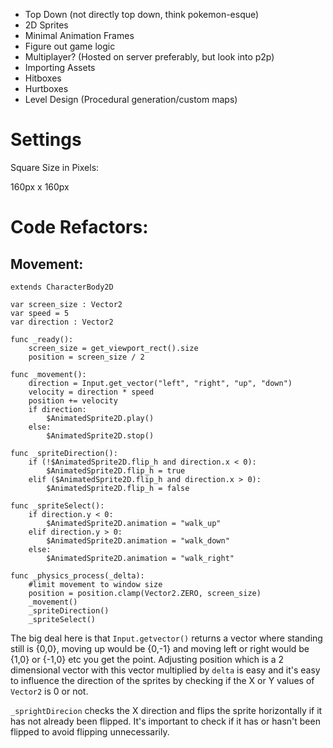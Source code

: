 - Top Down (not directly top down, think pokemon-esque)
- 2D Sprites
- Minimal Animation Frames
- Figure out game logic
- Multiplayer? (Hosted on server preferably, but look into p2p)
- Importing Assets
- Hitboxes
- Hurtboxes
- Level Design (Procedural generation/custom maps)


# Settings

Square Size in Pixels:

160px x 160px

# Code Refactors:

## Movement:

```gdscript
extends CharacterBody2D

var screen_size : Vector2
var speed = 5
var direction : Vector2

func _ready():
	screen_size = get_viewport_rect().size
	position = screen_size / 2

func _movement():
	direction = Input.get_vector("left", "right", "up", "down")
	velocity = direction * speed
	position += velocity
	if direction:
		$AnimatedSprite2D.play()
	else:
		$AnimatedSprite2D.stop()

func _spriteDirection():
	if (!$AnimatedSprite2D.flip_h and direction.x < 0):
		$AnimatedSprite2D.flip_h = true
	elif ($AnimatedSprite2D.flip_h and direction.x > 0):
		$AnimatedSprite2D.flip_h = false

func _spriteSelect():
	if direction.y < 0:
		$AnimatedSprite2D.animation = "walk_up"
	elif direction.y > 0:
		$AnimatedSprite2D.animation = "walk_down"
	else:
		$AnimatedSprite2D.animation = "walk_right"

func _physics_process(_delta):
	#limit movement to window size
	position = position.clamp(Vector2.ZERO, screen_size)
	_movement()
	_spriteDirection()
	_spriteSelect()
```

The big deal here is that `Input.getvector()` returns a vector where standing still is {0,0}, moving up would be {0,-1} and moving left or right would be {1,0} or {-1,0} etc you get the point. Adjusting position which is a 2 dimensional vector with this vector multiplied by `delta` is easy and it's easy to influence the direction of the sprites by checking if the X or Y values of `Vector2` is 0 or not. 

`_sprightDirecion` checks the X direction and flips the sprite horizontally if it has not already been flipped. It's important to check if it has or hasn't been flipped to avoid flipping unnecessarily.